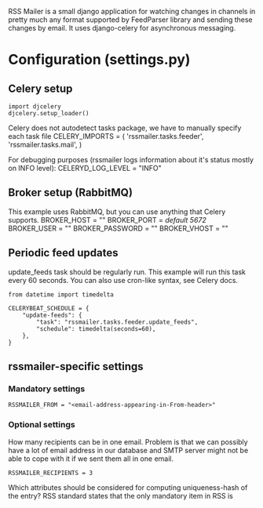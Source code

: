 RSS Mailer is a small django application for watching changes in channels
in pretty much any format supported by FeedParser library and sending these
changes by email.
It uses django-celery for asynchronous messaging.

Configuration (settings.py)
===========================

Celery setup
------------
    import djcelery
    djcelery.setup_loader()

Celery does not autodetect tasks package, we have to manually specify each task file
    CELERY_IMPORTS = (
        'rssmailer.tasks.feeder',
        'rssmailer.tasks.mail',
    )
    
For debugging purposes (rssmailer logs information about it's status mostly on INFO level):
    CELERYD_LOG_LEVEL = "INFO"

Broker setup (RabbitMQ)
-----------------------
This example uses RabbitMQ, but you can use anything that Celery supports.
    BROKER_HOST = "<server-address>"
    BROKER_PORT = <server-port>   *default 5672*
    BROKER_USER = "<username>"
    BROKER_PASSWORD = "<password>"
    BROKER_VHOST = "<vhost>"

Periodic feed updates
---------------------
update_feeds task should be regularly run. This example will run this task every
60 seconds. You can also use cron-like syntax, see Celery docs.

    from datetime import timedelta

    CELERYBEAT_SCHEDULE = {
        "update-feeds": {
            "task": "rssmailer.tasks.feeder.update_feeds",
            "schedule": timedelta(seconds=60),
        },
    }

rssmailer-specific settings
---------------------------
### Mandatory settings
    RSSMAILER_FROM = "<email-address-appearing-in-From-header>"
    
### Optional settings
How many recipients can be in one email. Problem is that we can possibly have
a lot of email address in our database and SMTP server might not be able to cope
with it if we sent them all in one email.

    RSSMAILER_RECIPIENTS = 3

Which attributes should be considered for computing uniqueness-hash of the entry?
RSS standard states that the only mandatory item in RSS <item> is <title> or <summary>.
Therefore we can't rely on ID.
    RSSMAILER_UNIQUENESS = ['title', 'description', 'guid', 'updated']
    
Which task should consume new entries? It has to be a Celery task (annotated, or inherited from Task) 
    RSSMAILER_CONSUMER = "rssmailer.tasks.mail.send"
    

TODO
====
- use Bcc while sending one email to multiple recipients
- consider using just guid for entry identification while it exists

